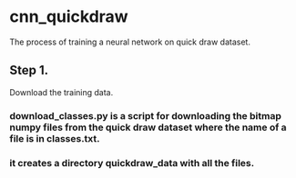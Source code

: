 # cnn_quickdraw
The process of training a neural network on quick draw dataset.

## Step 1.
Download the training data. 

### download_classes.py is a script for downloading the bitmap numpy files from the quick draw dataset where the name of a file is in classes.txt.
### it creates a directory quickdraw_data with all the files.
